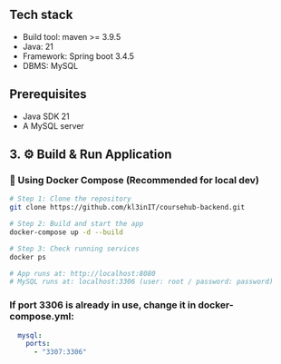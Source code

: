 ## Tech stack
* Build tool: maven >= 3.9.5
* Java: 21
* Framework: Spring boot 3.4.5
* DBMS: MySQL

## Prerequisites
* Java SDK 21
* A MySQL server

## 3. ⚙️ Build & Run Application

### 🔹 Using Docker Compose (Recommended for local dev)

```bash
# Step 1: Clone the repository
git clone https://github.com/kl3inIT/coursehub-backend.git

# Step 2: Build and start the app
docker-compose up -d --build

# Step 3: Check running services
docker ps

# App runs at: http://localhost:8080
# MySQL runs at: localhost:3306 (user: root / password: password)
```
### If port 3306 is already in use, change it in docker-compose.yml:
```yaml
  mysql:
    ports:
      - "3307:3306"
```